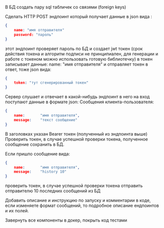 В БД создать пару sql табличек со связями (foreign keys)

Сделать HTTP POST эндпоинт который получает данные в json вида :
```json
{
    name: "имя отправителя"
    password: "пароль" 
}
```

этот эндпоинт проверяет пароль по БД и создает jwt токен (срок действия токена и алгоритм подписи не принципиален, для генерации и работе с токеном можно использовать готовую библиотечку) в токен записывает данные: name: "имя отправителя" 
и отправляет токен в ответ, тоже json вида:
```json
{
    token: "тут сгенерированный токен" 
}
```
Сервер слушает и отвечает в какой-нибудь эндпоинт в него на вход поступают данные в формате json:
Сообщения клиента-пользователя:
```json
{
    name:       "имя отправителя",
    message:    "текст сообщение"
}
```
В заголовках указан Bearer токен (полученный из эндпоинта выше)
Проверить токен, в случае успешной проверки токена, полученное сообщение сохранить в БД.

Если пришло сообщение вида:
```json
{
    name:       "имя отправителя",
    message:    "history 10"
}
```
проверить токен, в случае успешной проверки токена отправить отправителю 10 последних сообщений из БД

Добавить описание и инструкцию по запуску и комментарии в коде, если изменяете формат сообщений, то подробное описание ендпоинтов и их полей.

Завернуть все компоненты в докер, покрыть код тестами
